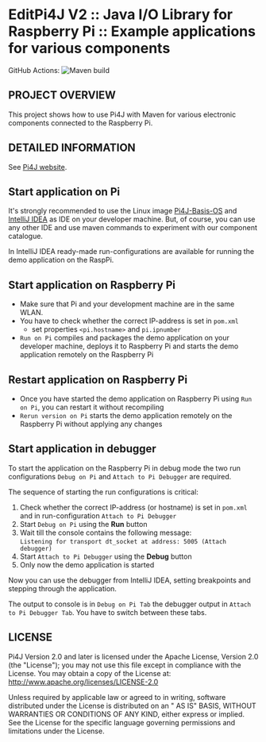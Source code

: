 EditPi4J V2 :: Java I/O Library for Raspberry Pi :: Example applications for various components
===============================================================================================

GitHub Actions:
![Maven build](https://github.com/pi4j/pi4j-example-serial/workflows/Maven/badge.svg)

## PROJECT OVERVIEW

This project shows how to use Pi4J with Maven for various electronic components connected to the Raspberry Pi.

## DETAILED INFORMATION

See [Pi4J website](https://pi4j.com/examples/components/).

## Start application on Pi

It's strongly recommended to use the Linux image [Pi4J-Basis-OS](https://github.com/Pi4J/pi4j-os/tree/upgrade-jdk18-jfx18) and [IntelliJ IDEA](https://www.jetbrains.com/idea/) as IDE on your developer machine. But, of course, you can use any other IDE and use maven commands to experiment with our component catalogue.

In IntelliJ IDEA ready-made run-configurations are available for running the demo application on the RaspPi.

## Start application on Raspberry Pi
- Make sure that Pi and your development machine are in the same WLAN.
- You have to check whether the correct IP-address is set in `pom.xml`
  - set properties `<pi.hostname>` and `pi.ipnumber`
- `Run on Pi` compiles and packages the demo application on your developer machine, deploys it to Raspberry Pi and starts the demo application remotely on the Raspberry Pi

## Restart application on Raspberry Pi
- Once you have started the demo application on Raspberry Pi using `Run on Pi`, you can restart it without recompiling
- `Rerun version on Pi` starts the demo application remotely on the Raspberry Pi without applying any changes

## Start application in debugger
To start the application on the Raspberry Pi in debug mode the two run configurations `Debug on Pi` and `Attach to Pi Debugger` are required.

The sequence of starting the run configurations is critical:
1. Check whether the correct IP-address (or hostname) is set in `pom.xml` and in run-configuration `Attach to Pi Debugger`
1. Start `Debug on Pi` using the **Run** button 
1. Wait till the console contains the following message:  
`Listening for transport dt_socket at address: 5005 (Attach debugger)`
1. Start `Attach to Pi Debugger` using the **Debug** button
1. Only now the demo application is started

Now you can use the debugger from IntelliJ IDEA, setting breakpoints and stepping through the application. 

The output to console is in `Debug on Pi Tab` the debugger output in `Attach to Pi Debugger Tab`. You have to switch between these tabs.

## LICENSE

Pi4J Version 2.0 and later is licensed under the Apache License, Version 2.0 (the "License"); you may not use this file
except in compliance with the License. You may obtain a copy of the License at:
http://www.apache.org/licenses/LICENSE-2.0

Unless required by applicable law or agreed to in writing, software distributed under the License is distributed on an "
AS IS" BASIS, WITHOUT WARRANTIES OR CONDITIONS OF ANY KIND, either express or implied. See the License for the specific
language governing permissions and limitations under the License.
